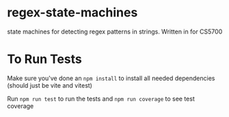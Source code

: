 # regex-state-machines
state machines for detecting regex patterns in strings. Written in for CS5700


# To Run Tests

Make sure you've done an `npm install` to install all needed dependencies (should just be vite and vitest)

Run `npm run test` to run the tests and `npm run coverage` to see test coverage
